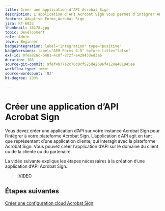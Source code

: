 ```yaml
---
title: Créer une application d’API Acrobat Sign
description: L’application d’API Acrobat Sign vous permet d’intégrer AEM Forms à Acrobat Sign.
feature: Adaptive Forms,Acrobat Sign
jira: KT-6032
thumbnail: 38178.jpg
topic: Development
role: Admin
level: Beginner
badgeIntegration: label="Intégration" type="positive"
badgeVersions: label="AEM Forms 6.5" before-title="false"
exl-id: 0fea826c-b481-4c8f-872f-e429430ed3a6
duration: 108
source-git-commit: 9fef4b77a2c70c8cf525d42686f4120e481945ee
workflow-type: tm+mt
source-wordcount: '93'
ht-degree: 100%

---
```


# Créer une application d’API Acrobat Sign

Vous devez créer une application d’API sur votre instance Acrobat Sign pour l’intégrer à votre plateforme Acrobat Sign. L’application d’API agit en tant que représentant d’une application cliente, qui interagit avec la plateforme Acrobat Sign. Vous pouvez créer l’application d’API sur le domaine du client ou de la cliente ou du partenaire.

La vidéo suivante explique les étapes nécessaires à la création d’une application d’API Acrobat Sign.

>[!VIDEO](https://video.tv.adobe.com/v/38178?quality=12&learn=on)

## Étapes suivantes

[Créer une configuration cloud Acrobat Sign](./create-adobe-sign-cloud-configuration.md)